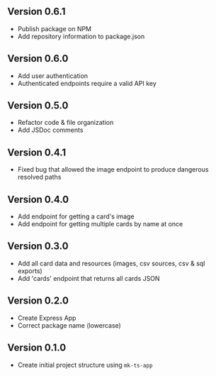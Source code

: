 ## Version 0.6.1
- Publish package on NPM
- Add repository information to package.json

## Version 0.6.0
- Add user authentication
- Authenticated endpoints require a valid API key

## Version 0.5.0
- Refactor code & file organization
- Add JSDoc comments

## Version 0.4.1
- Fixed bug that allowed the image endpoint to produce dangerous resolved paths

## Version 0.4.0
- Add endpoint for getting a card's image
- Add endpoint for getting multiple cards by name at once

## Version 0.3.0
- Add all card data and resources (images, csv sources, csv & sql exports)
- Add 'cards' endpoint that returns all cards JSON

## Version 0.2.0
- Create Express App
- Correct package name (lowercase)

## Version 0.1.0
- Create initial project structure using `mk-ts-app`